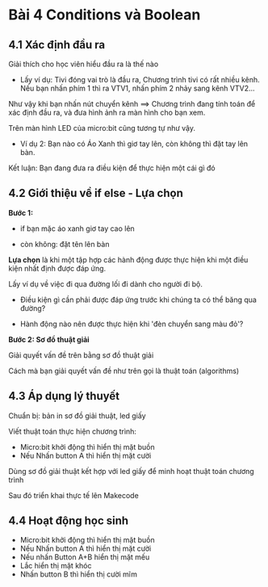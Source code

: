 # Bài 4 Conditions và Boolean

## 4.1 Xác định đầu ra

Giải thích cho học viên hiểu đầu ra là thế nào

* Lấy ví dụ: Tivi đóng vai trò là đầu ra, Chương trình tivi có rất nhiều kênh. Nếu bạn nhấn phím 1 thì ra VTV1, nhấn phím 2 nhảy sang kênh VTV2...

Như vậy khi bạn nhấn nút chuyển kênh ==> Chương trình đang tính toán để xác định đầu ra, và đưa hình ảnh ra màn hình cho bạn xem.

Trên màn hình LED của micro:bit cũng tương tự như vậy.

* Ví dụ 2: Bạn nào có Áo Xanh thì giơ tay lên, còn không thì đặt tay lên bàn.

Kết luận: Bạn đang đưa ra điều kiện để thực hiện một cái gì đó

## 4.2 Giới thiệu về if else - Lựa chọn

**Bước 1:**

* if bạn mặc áo xanh 
    giơ tay cao lên

* còn không: đặt tên lên bàn

**Lựa chọn** là khi một tập hợp các hành động được thực hiện khi một điều kiện nhất định được đáp ứng.

Lấy ví dụ về việc đi qua đường lối đi dành cho người đi bộ.

* Điều kiện gì cần phải được đáp ứng trước khi chúng ta có thể băng qua đường?

* Hành động nào nên được thực hiện khi 'đèn chuyển sang màu đỏ'?

**Bước 2: Sơ đồ thuật giải**

Giải quyết vấn đề trên bằng sơ đồ thuật giải

Cách mà bạn giải quyết vấn đề như trên gọi là thuật toán (algorithms)

## 4.3 Áp dụng lý thuyết

Chuẩn bị: bản in sơ đồ giải thuật, led giấy


Viết thuật toán thực hiện chương trình:

* Micro:bit khởi động thì hiển thị mặt buồn
* Nếu Nhấn button A thì hiển thị mặt cười

Dùng sơ đồ giải thuật kết hợp với led giấy để minh hoạt thuật toán chương trình

Sau đó triển khai thực tế lên Makecode

## 4.4 Hoạt động học sinh

* Micro:bit khởi động thì hiển thị mặt buồn
* Nếu Nhấn button A thì hiển thị mặt cười
* Nếu nhấn Button A+B hiển thị mặt mếu
* Lắc hiển thị mặt khóc
* Nhấn button B thì hiển thị cười mĩm